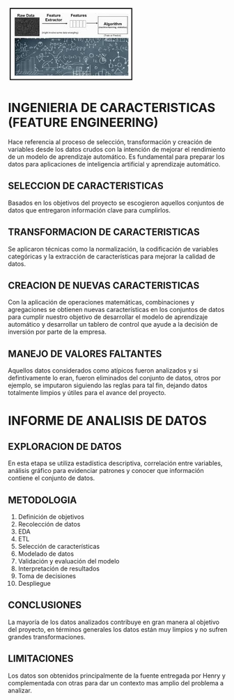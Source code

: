 ![Alt text](image.png)

# INGENIERIA DE CARACTERISTICAS (FEATURE ENGINEERING)

Hace referencia al proceso de selección, transformación y creación de variables desde los datos crudos con la intención de mejorar el rendimiento de un modelo de aprendizaje automático. Es fundamental para preparar los datos para aplicaciones de inteligencia artificial y aprendizaje automático.

## SELECCION DE CARACTERISTICAS

Basados en los objetivos del proyecto se escogieron aquellos conjuntos de datos que entregaron información clave para cumplirlos.

## TRANSFORMACION DE CARACTERISTICAS

Se aplicaron técnicas como la normalización, la codificación de variables categóricas y la extracción de características para mejorar la calidad de datos.

## CREACION DE NUEVAS CARACTERISTICAS

Con la aplicación de operaciones matemáticas, combinaciones y agregaciones se obtienen nuevas características en los conjuntos de datos para cumplir nuestro objetivo de desarrollar el modelo de aprendizaje automático y desarrollar un tablero de control que ayude a la decisión de inversión por parte de la empresa.

## MANEJO DE VALORES FALTANTES

Aquellos datos considerados como atípicos fueron analizados y si defintivamente lo eran, fueron eliminados del conjunto de datos, otros por ejemplo, se imputaron siguiendo las reglas para tal fin, dejando datos totalmente limpios y útiles para el avance del proyecto.

# INFORME DE ANALISIS DE DATOS

## EXPLORACION DE DATOS

En esta etapa se utiliza estadística descriptiva, correlación entre variables, análisis gráfico para evidenciar patrones y conocer que información contiene el conjunto de datos.

## METODOLOGIA

1. Definición de objetivos
2. Recolección de datos
3. EDA
4. ETL
5. Selección de características
6. Modelado de datos
7. Validación y evaluación del modelo
8. Interpretación de resultados
9. Toma de decisiones
10. Despliegue

## CONCLUSIONES

La mayoría de los datos analizados contribuye en gran manera al objetivo del proyecto, en términos generales los datos están muy limpios y no sufren grandes transformaciones.

## LIMITACIONES

Los datos son obtenidos principalmente de la fuente entregada por Henry y complementada con otras para dar un contexto mas amplio del problema a analizar.